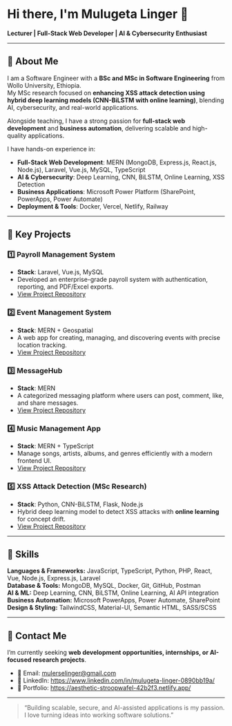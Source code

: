 # Hi there, I'm Mulugeta Linger 👋

**Lecturer | Full-Stack Web Developer | AI & Cybersecurity Enthusiast**

---

## 🔹 About Me

I am a Software Engineer with a **BSc and MSc in Software Engineering** from Wollo University, Ethiopia.  
My MSc research focused on **enhancing XSS attack detection using hybrid deep learning models (CNN-BiLSTM with online learning)**, blending AI, cybersecurity, and real-world applications.  

Alongside teaching, I have a strong passion for **full-stack web development** and **business automation**, delivering scalable and high-quality applications.  

I have hands-on experience in:  
- **Full-Stack Web Development**: MERN (MongoDB, Express.js, React.js, Node.js), Laravel, Vue.js, MySQL, TypeScript  
- **AI & Cybersecurity**: Deep Learning, CNN, BiLSTM, Online Learning, XSS Detection  
- **Business Applications**: Microsoft Power Platform (SharePoint, PowerApps, Power Automate)  
- **Deployment & Tools**: Docker, Vercel, Netlify, Railway  

---

## 🔹 Key Projects

### 1️⃣ Payroll Management System
- **Stack**: Laravel, Vue.js, MySQL  
- Developed an enterprise-grade payroll system with authentication, reporting, and PDF/Excel exports.  
- [View Project Repository](https://github.com/mullersoft/smart-payroll)

### 2️⃣ Event Management System
- **Stack**: MERN + Geospatial  
- A web app for creating, managing, and discovering events with precise location tracking.  
- [View Project Repository](https://github.com/mullersoft/Event-Managment-System)

### 3️⃣ MessageHub
- **Stack**: MERN  
- A categorized messaging platform where users can post, comment, like, and share messages.  
- [View Project Repository](https://github.com/mullersoft/MessageHub)

### 4️⃣ Music Management App
- **Stack**: MERN + TypeScript  
- Manage songs, artists, albums, and genres efficiently with a modern frontend UI.  
- [View Project Repository](https://github.com/mullersoft/Muzic-Management-App)

### 5️⃣ XSS Attack Detection (MSc Research)
- **Stack**: Python, CNN-BiLSTM, Flask, Node.js  
- Hybrid deep learning model to detect XSS attacks with **online learning** for concept drift.  
- [View Project Repository](https://github.com/mullersoft/XSS-Attack-detection-using-CNN-BiLSTM-Model-and-Online-Learning-Approach)

---

## 🔹 Skills

**Languages & Frameworks:** JavaScript, TypeScript, Python, PHP, React, Vue, Node.js, Express.js, Laravel  
**Database & Tools:** MongoDB, MySQL, Docker, Git, GitHub, Postman  
**AI & ML:** Deep Learning, CNN, BiLSTM, Online Learning, AI API integration  
**Business Automation:** Microsoft PowerApps, Power Automate, SharePoint  
**Design & Styling:** TailwindCSS, Material-UI, Semantic HTML, SASS/SCSS  

---

## 🔹 Contact Me

I’m currently seeking **web development opportunities, internships, or AI-focused research projects**.  
- 📧 Email: mulerselinger@gmail.com 
- 🔗 LinkedIn: https://www.linkedin.com/in/mulugeta-linger-0890bb19a/  
- 🔗 Portfolio: https://aesthetic-stroopwafel-42b2f3.netlify.app/  

---

> “Building scalable, secure, and AI-assisted applications is my passion. I love turning ideas into working software solutions.”  
